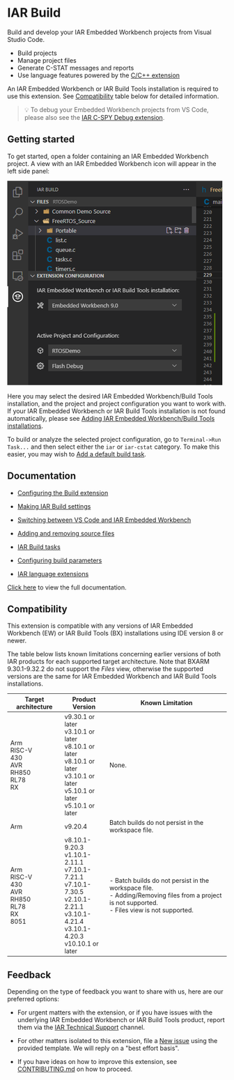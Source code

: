 # IAR Build

Build and develop your IAR Embedded Workbench projects from Visual Studio Code.

* Build projects
* Manage project files
* Generate C-STAT messages and reports
* Use language features powered by the [C/C++ extension](https://marketplace.visualstudio.com/items?itemName=ms-vscode.cpptools)

An IAR Embedded Workbench or IAR Build Tools installation is required to use this extension. See [Compatibility](#compatibility) table below for detailed information.

> 💡️ To debug your Embedded Workbench projects from VS Code, please also see the [IAR C-SPY Debug extension](https://marketplace.visualstudio.com/items?itemName=iarsystems.iar-debug).

## Getting started

To get started, open a folder containing an IAR Embedded Workbench project.
A view with an IAR Embedded Workbench icon will appear in the left side panel:

![side bar view](https://raw.githubusercontent.com/IARSystems/iar-vsc-build/master/images/readme/sidebar.png)

Here you may select the desired IAR Embedded Workbench/Build Tools installation,
and the project and project configuration you want to work with. If your IAR Embedded Workbench or IAR Build Tools installation
is not found automatically, please see [Adding IAR Embedded Workbench/Build Tools installations](https://github.com/IARSystems/iar-vsc-build/blob/master/docs/README.md).

To build or analyze the selected project configuration, go to `Terminal->Run Task...` and then select either the `iar` or `iar-cstat` category.
To make this easier, you may wish to [Add a default build task](https://github.com/IARSystems/iar-vsc-build/blob/master/docs/README.md#setting-a-default-iar-build-task).

## Documentation

* [Configuring the Build extension](https://github.com/IARSystems/iar-vsc-build/blob/master/docs/README.md#ConfigExtension)

* [Making IAR Build settings](https://github.com/IARSystems/iar-vsc-build/blob/master/docs/README.md#iarbuildsettings)

* [Switching between VS Code and IAR Embedded Workbench](https://github.com/IARSystems/iar-vsc-build/blob/master/docs/README.md#SwitchingVSCodeEW)

* [Adding and removing source files](https://github.com/IARSystems/iar-vsc-build/blob/master/docs/README.md#AddingRemovingFiles)

* [IAR Build tasks](https://github.com/IARSystems/iar-vsc-build/blob/master/docs/README.md#IARBuildTasks)

* [Configuring build parameters](https://github.com/IARSystems/iar-vsc-build/blob/master/docs/README.md#ConfigBuildParameters)

* [IAR language extensions](https://github.com/IARSystems/iar-vsc-build/blob/master/docs/README.md#IARLanguageExtensions)

[Click here](https://github.com/IARSystems/iar-vsc-build/blob/master/docs/README.md) to view the full documentation.

## Compatibility

This extension is compatible with any versions of IAR Embedded Workbench (EW) or IAR Build Tools (BX) installations using IDE version 8 or newer.

The table below lists known limitations concerning earlier versions of both IAR products for each supported target architecture. Note that BXARM 9.30.1-9.32.2 do not support the *Files* view, otherwise the supported versions are the same for IAR Embedded Workbench and IAR Build Tools installations.

| Target architecture | Product Version | Known Limitation
|---------------------|-----------------|-----------
| Arm<br>RISC-V<br>430<br>AVR<br>RH850<br>RL78<br>RX | v9.30.1 or later <br>v3.10.1 or later <br>v8.10.1 or later <br>v8.10.1 or later <br>v3.10.1 or later <br>v5.10.1 or later <br>v5.10.1 or later | None.
| Arm | v9.20.4 | Batch builds do not persist in the workspace file.
| Arm<br>RISC-V<br>430<br>AVR<br>RH850<br>RL78<br>RX<br>8051 | v8.10.1-9.20.3 <br>v1.10.1-2.11.1 <br>v7.10.1-7.21.1 <br>v7.10.1-7.30.5 <br>v2.10.1-2.21.1 <br>v3.10.1-4.21.4 <br>v3.10.1-4.20.3 <br>v10.10.1 or later | - Batch builds do not persist in the workspace file.<br>- Adding/Removing files from a project is not supported.<br>- Files view is not supported.

## Feedback

Depending on the type of feedback you want to share with us, here are our preferred options:

* For urgent matters with the extension, or if you have issues with the underlying IAR Embedded Workbench or IAR Build Tools product, report them via the [IAR Technical Support](https://www.iar.com/knowledge/support/request-technical-support/) channel.

* For other matters isolated to this extension, file a [New issue](https://github.com/IARSystems/iar-vsc-build/issues/new/choose) using the provided template. We will reply on a "best effort basis".

* If you have ideas on how to improve this extension, see [CONTRIBUTING.md](https://github.com/IARSystems/iar-vsc-build/blob/master/CONTRIBUTING.md) on how to proceed.
